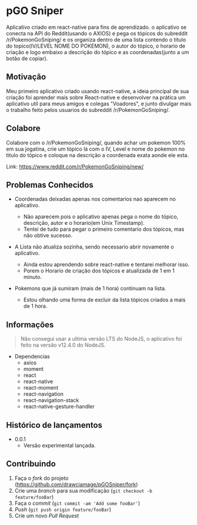 # pGO Sniper

Aplicativo criado em react-native para fins de aprendizado. o aplicativo se conecta na API do Reddit(usando o AXIOS) e pega os tópicos do subreddit /r/PokemonGoSniping/ e os organiza dentro de uma lista contendo o titulo do topico(IV/LEVEL  NOME DO POKEMON), o autor do tópico, o horario de criação e logo embaixo a descrição do tópico e as coordenadas(junto a um botão de copiar).

## Motivação

Meu primeiro aplicativo criado usando react-native, a ideia principal de sua criação foi aprender mais sobre React-native e desenvolver na prática um aplicativo util para meus amigos e colegas "Voadores", e junto divulgar mais o trabalho feito pelos usuarios do subreddit /r/PokemonGoSniping/.

## Colabore

Colabore com o /r/PokemonGoSniping/, quando achar um pokemon 100% em sua jogatina, crie um tópico lá com o IV, Level e nome do pokemon no titulo do tópico e coloque na descrição a coordenada exata aonde ele esta.

Link: https://www.reddit.com/r/PokemonGoSniping/new/

## Problemas Conhecidos

* Coordenadas deixadas apenas nos comentarios nao aparecem no aplicativo.
	* Não aparecem pois o aplicativo apenas pega o nome do tópico, descrição, autor e o horario(em Unix Timestamp).
	* Tentei de tudo para pegar o primeiro comentario dos tópicos, mas não obtive sucesso.

* A Lista não atualiza sozinha, sendo necessario abrir novamente o aplicativo.
	* Ainda estou aprendendo sobre react-native e tentarei melhorar isso.
	* Porem o Horario de criação dos tópicos e atualizada de 1 em 1 minuto.

* Pokemons que já sumiram (mais de 1 hora) continuam na lista.
	* Estou olhando uma forma de excluir da lista tópicos criados a mais de 1 hora.

## Informações

> Não consegui usar a ultima versão LTS do NodeJS, o aplicativo foi feito na versão v12.4.0 do NodeJS.

* Dependencias
	* axios
	* moment
	* react
	* react-native
	* react-moment
	* react-navigation
	* react-navigation-stack
	* react-native-gesture-handler

## Histórico de lançamentos

* 0.0.1
    * Versão experimental lançada.

## Contribuindo

1. Faça o _fork_ do projeto (<https://github.com/drawciamage/pGOSniper/fork>)
2. Crie uma _branch_ para sua modificação (`git checkout -b feature/fooBar`)
3. Faça o _commit_ (`git commit -am 'Add some fooBar'`)
4. _Push_ (`git push origin feature/fooBar`)
5. Crie um novo _Pull Request_



